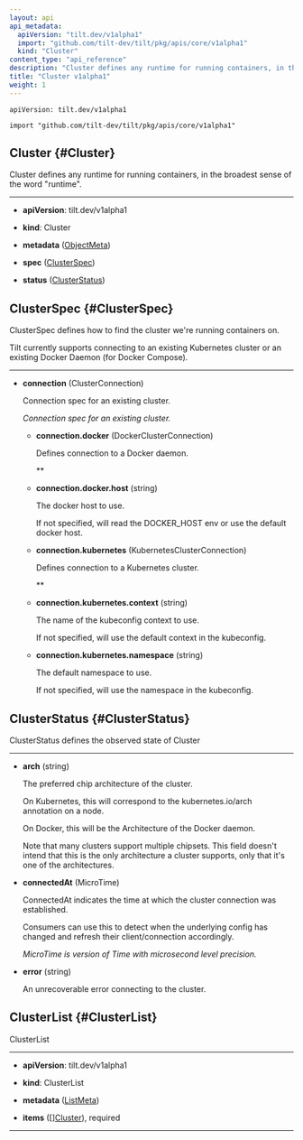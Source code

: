 ```yaml
---
layout: api
api_metadata:
  apiVersion: "tilt.dev/v1alpha1"
  import: "github.com/tilt-dev/tilt/pkg/apis/core/v1alpha1"
  kind: "Cluster"
content_type: "api_reference"
description: "Cluster defines any runtime for running containers, in the broadest sense of the word \"runtime\"."
title: "Cluster v1alpha1"
weight: 1
---
```


`apiVersion: tilt.dev/v1alpha1`

`import "github.com/tilt-dev/tilt/pkg/apis/core/v1alpha1"`




## Cluster {#Cluster}


Cluster defines any runtime for running containers, in the broadest sense of the word "runtime".

<hr>

- **apiVersion**: tilt.dev/v1alpha1


- **kind**: Cluster


- **metadata** ([ObjectMeta](../meta/object-meta#ObjectMeta))


- **spec** ([ClusterSpec](../kubernetes/cluster-v1alpha1#ClusterSpec))


- **status** ([ClusterStatus](../kubernetes/cluster-v1alpha1#ClusterStatus))






## ClusterSpec {#ClusterSpec}


ClusterSpec defines how to find the cluster we're running containers on.

Tilt currently supports connecting to an existing Kubernetes cluster or an existing Docker Daemon (for Docker Compose).

<hr>

- **connection** (ClusterConnection)

  Connection spec for an existing cluster.

  <a name="ClusterConnection"></a>
  *Connection spec for an existing cluster.*

  - **connection.docker** (DockerClusterConnection)

    Defines connection to a Docker daemon.

    <a name="DockerClusterConnection"></a>
    **

  - **connection.docker.host** (string)

    The docker host to use.
    
    If not specified, will read the DOCKER_HOST env or use the default docker host.

  - **connection.kubernetes** (KubernetesClusterConnection)

    Defines connection to a Kubernetes cluster.

    <a name="KubernetesClusterConnection"></a>
    **

  - **connection.kubernetes.context** (string)

    The name of the kubeconfig context to use.
    
    If not specified, will use the default context in the kubeconfig.

  - **connection.kubernetes.namespace** (string)

    The default namespace to use.
    
    If not specified, will use the namespace in the kubeconfig.





## ClusterStatus {#ClusterStatus}


ClusterStatus defines the observed state of Cluster

<hr>

- **arch** (string)

  The preferred chip architecture of the cluster.
  
  On Kubernetes, this will correspond to the kubernetes.io/arch annotation on a node.
  
  On Docker, this will be the Architecture of the Docker daemon.
  
  Note that many clusters support multiple chipsets. This field doesn't intend that this is the only architecture a cluster supports, only that it's one of the architectures.

- **connectedAt** (MicroTime)

  ConnectedAt indicates the time at which the cluster connection was established.
  
  Consumers can use this to detect when the underlying config has changed and refresh their client/connection accordingly.

  <a name="MicroTime"></a>
  *MicroTime is version of Time with microsecond level precision.*

- **error** (string)

  An unrecoverable error connecting to the cluster.





## ClusterList {#ClusterList}


ClusterList

<hr>

- **apiVersion**: tilt.dev/v1alpha1


- **kind**: ClusterList


- **metadata** ([ListMeta](../meta/list-meta#ListMeta))


- **items** ([][Cluster](../kubernetes/cluster-v1alpha1#Cluster)), required









<hr>



